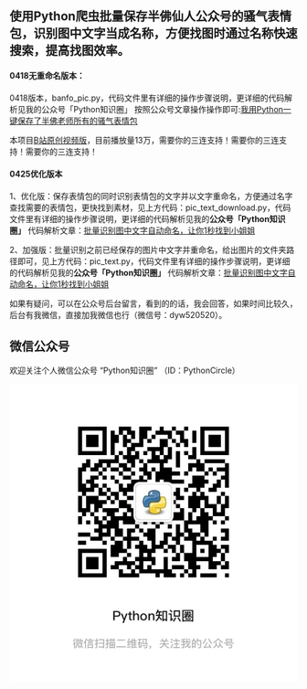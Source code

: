 ## 使用Python爬虫批量保存半佛仙人公众号的骚气表情包，识别图中文字当成名称，方便找图时通过名称快速搜索，提高找图效率。

#### 0418无重命名版本：
0418版本，banfo_pic.py，代码文件里有详细的操作步骤说明，更详细的代码解析见我的公众号「Python知识圈」
按照公众号文章操作操作即可:[我用Python一键保存了半佛老师所有的骚气表情包
](https://mp.weixin.qq.com/s/fVDwNdVDZo_0q6jAMWCGAA)

本项目[B站原创视频版](https://www.bilibili.com/video/BV1Vz41187Rt)，目前播放量13万，需要你的三连支持！需要你的三连支持！需要你的三连支持！

#### 0425优化版本
1、优化版：保存表情包的同时识别表情包的文字并以文字重命名，方便通过名字查找需要的表情包，更快找到素材，见上方代码：pic_text_download.py，代码文件里有详细的操作步骤说明，更详细的代码解析见我的**公众号「Python知识圈」** 代码解析文章：[批量识别图中文字自动命名，让你1秒找到小姐姐](https://mp.weixin.qq.com/s/ZmcOOX7rXtdSvD8bPe9_Rw)

2、加强版：批量识别之前已经保存的图片中文字并重命名，给出图片的文件夹路径即可，见上方代码：pic_text.py，代码文件里有详细的操作步骤说明，更详细的代码解析见我的**公众号「Python知识圈」** 代码解析文章：[批量识别图中文字自动命名，让你1秒找到小姐姐](https://mp.weixin.qq.com/s/ZmcOOX7rXtdSvD8bPe9_Rw)

如果有疑问，可以在公众号后台留言，看到的的话，我会回答，如果时间比较久，后台有我微信，直接加我微信也行（微信号：dyw520520）。

## 微信公众号
欢迎关注个人微信公众号 “Python知识圈” （ID：PythonCircle）

![公众号](https://github.com/Brucepk/pk.github.io/blob/master/gzh.jpg)



